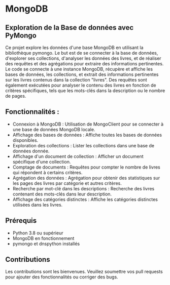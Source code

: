 # MongoDB

## Exploration de la Base de données avec PyMongo

Ce projet explore les données d'une base MongoDB en utilisant la bibliothèque pymongo. Le but est de se connecter à la base de données, d'explorer ses collections, d'analyser les données des livres, et de réaliser des requêtes et des agrégations pour extraire des informations pertinentes.
Le code se connecte à une instance MongoDB, récupère et affiche les bases de données, les collections, et extrait des informations pertinentes sur les livres contenus dans la collection "livres". Des requêtes sont également exécutées pour analyser le contenu des livres en fonction de critères spécifiques, tels que les mots-clés dans la description ou le nombre de pages.

## Fonctionnalités :
- Connexion à MongoDB : Utilisation de MongoClient pour se connecter à une base de données MongoDB locale.
- Affichage des bases de données : Affiche toutes les bases de données disponibles.
- Exploration des collections : Lister les collections dans une base de données donnée.
- Affichage d'un document de collection : Afficher un document spécifique d'une collection.
- Comptage de documents : Requêtes pour compter le nombre de livres qui répondent à certains critères.
- Agrégation des données : Agrégation pour obtenir des statistiques sur les pages des livres par catégorie et autres critères.
- Recherche par mot-clé dans les descriptions : Recherche des livres contenant des mots-clés dans leur description.
- Affichage des catégories distinctes : Affiche les catégories distinctes utilisées dans les livres.

## Prérequis

- Python 3.8 ou supérieur
- MongoDB en fonctionnement
- pymongo et dnspython installés

## Contributions

Les contributions sont les bienvenues. Veuillez soumettre vos pull requests pour ajouter des fonctionnalités ou corriger des bugs.


